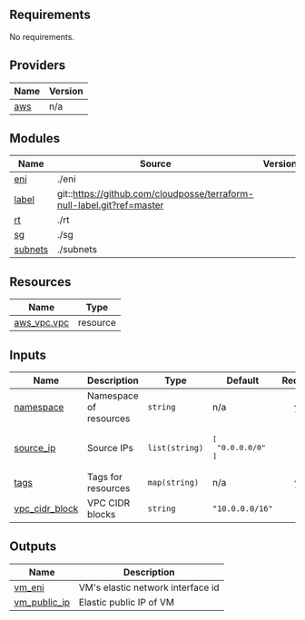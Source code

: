<!-- BEGINNING OF PRE-COMMIT-TERRAFORM DOCS HOOK -->
## Requirements

No requirements.

## Providers

| Name | Version |
|------|---------|
| <a name="provider_aws"></a> [aws](#provider\_aws) | n/a |

## Modules

| Name | Source | Version |
|------|--------|---------|
| <a name="module_eni"></a> [eni](#module\_eni) | ./eni |  |
| <a name="module_label"></a> [label](#module\_label) | git::https://github.com/cloudposse/terraform-null-label.git?ref=master |  |
| <a name="module_rt"></a> [rt](#module\_rt) | ./rt |  |
| <a name="module_sg"></a> [sg](#module\_sg) | ./sg |  |
| <a name="module_subnets"></a> [subnets](#module\_subnets) | ./subnets |  |

## Resources

| Name | Type |
|------|------|
| [aws_vpc.vpc](https://registry.terraform.io/providers/hashicorp/aws/latest/docs/resources/vpc) | resource |

## Inputs

| Name | Description | Type | Default | Required |
|------|-------------|------|---------|:--------:|
| <a name="input_namespace"></a> [namespace](#input\_namespace) | Namespace of resources | `string` | n/a | yes |
| <a name="input_source_ip"></a> [source\_ip](#input\_source\_ip) | Source IPs | `list(string)` | <pre>[<br>  "0.0.0.0/0"<br>]</pre> | no |
| <a name="input_tags"></a> [tags](#input\_tags) | Tags for resources | `map(string)` | n/a | yes |
| <a name="input_vpc_cidr_block"></a> [vpc\_cidr\_block](#input\_vpc\_cidr\_block) | VPC CIDR blocks | `string` | `"10.0.0.0/16"` | no |

## Outputs

| Name | Description |
|------|-------------|
| <a name="output_vm_eni"></a> [vm\_eni](#output\_vm\_eni) | VM's elastic network interface id |
| <a name="output_vm_public_ip"></a> [vm\_public\_ip](#output\_vm\_public\_ip) | Elastic public IP of VM |
<!-- END OF PRE-COMMIT-TERRAFORM DOCS HOOK -->
